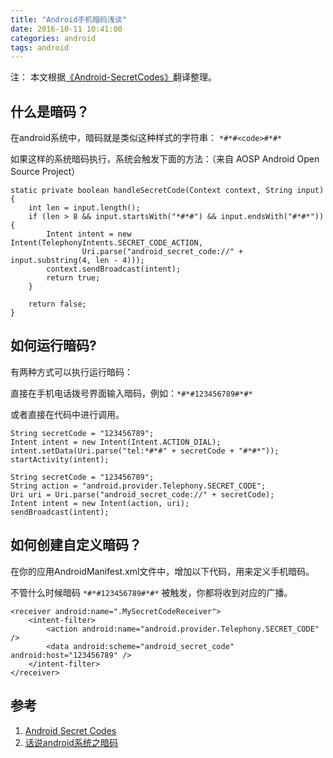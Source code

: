 ```yaml
---
title: "Android手机暗码浅谈"
date: 2016-10-11 10:41:00
categories: android
tags: android
---
```

注： 本文根据[《Android-SecretCodes》](http://simonmarquis.github.io/Android-SecretCodes/)翻译整理。

## 什么是暗码？
在android系统中，暗码就是类似这种样式的字符串：  `*#*#<code>#*#*` 

如果这样的系统暗码执行，系统会触发下面的方法：（来自 AOSP Android Open Source Project）

```
static private boolean handleSecretCode(Context context, String input) {
    int len = input.length();
    if (len > 8 && input.startsWith("*#*#") && input.endsWith("#*#*")) {
        Intent intent = new Intent(TelephonyIntents.SECRET_CODE_ACTION,
                Uri.parse("android_secret_code://" + input.substring(4, len - 4)));
        context.sendBroadcast(intent);
        return true;
    }

    return false;
}
```

## 如何运行暗码?
有两种方式可以执行运行暗码：

直接在手机电话拨号界面输入暗码，例如：`*#*#123456789#*#*`

或者直接在代码中进行调用。

```
String secretCode = "123456789";
Intent intent = new Intent(Intent.ACTION_DIAL);    
intent.setData(Uri.parse("tel:*#*#" + secretCode + "#*#*"));
startActivity(intent);
```


```
String secretCode = "123456789";
String action = "android.provider.Telephony.SECRET_CODE";
Uri uri = Uri.parse("android_secret_code://" + secretCode);
Intent intent = new Intent(action, uri);
sendBroadcast(intent);

```

## 如何创建自定义暗码？
在你的应用AndroidManifest.xml文件中，增加以下代码，用来定义手机暗码。

不管什么时候暗码 `*#*#123456789#*#*` 被触发，你都将收到对应的广播。
```
<receiver android:name=".MySecretCodeReceiver">
    <intent-filter>
        <action android:name="android.provider.Telephony.SECRET_CODE" />
        <data android:scheme="android_secret_code" android:host="123456789" />
    </intent-filter>
</receiver>
```

## 参考
1. [Android Secret Codes](http://simonmarquis.github.io/Android-SecretCodes/)
1. [话说android系统之暗码](http://blog.csdn.net/huangjuecheng/article/details/7261211)
